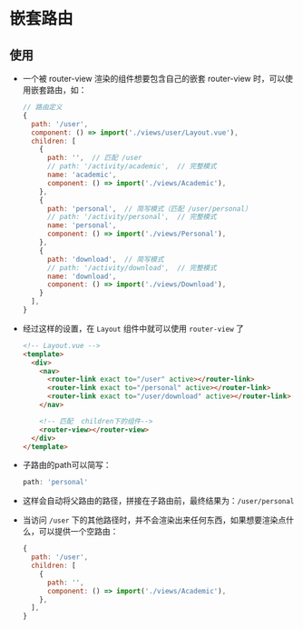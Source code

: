 # 嵌套路由

## 使用

+ 一个被 router-view 渲染的组件想要包含自己的嵌套 router-view 时，可以使用嵌套路由，如：

  ```js
  // 路由定义
  {
    path: '/user',
    component: () => import('./views/user/Layout.vue'),
    children: [
      {
        path: '',  // 匹配 /user
        // path: '/activity/academic',  // 完整模式
        name: 'academic',
        component: () => import('./views/Academic'),
      },
      {
        path: 'personal',  // 简写模式（匹配 /user/personal）
        // path: '/activity/personal',  // 完整模式
        name: 'personal',
        component: () => import('./views/Personal'),
      },
      {
        path: 'download',  // 简写模式
        // path: '/activity/download',  // 完整模式
        name: 'download',
        component: () => import('./views/Download'),
      }
    ],
  }
  ```

+ 经过这样的设置，在 `Layout` 组件中就可以使用 `router-view` 了

  ```html
  <!-- Layout.vue -->
  <template>
    <div>
      <nav>
        <router-link exact to="/user" active></router-link>
        <router-link exact to="/personal" active></router-link>
        <router-link exact to="/user/download" active></router-link>
      </nav>

      <!-- 匹配  children下的组件-->
      <router-view></router-view>
    </div>
  </template>
  ```

+ 子路由的path可以简写：

  ```js
  path: 'personal'
  ```

+ 这样会自动将父路由的路径，拼接在子路由前，最终结果为：`/user/personal`

+ 当访问 `/user` 下的其他路径时，并不会渲染出来任何东西，如果想要渲染点什么，可以提供一个空路由：

    ```js
    {
      path: '/user',
      children: [
        {
          path: '',
          component: () => import('./views/Academic'),
        },
      ],
    }
    ```
